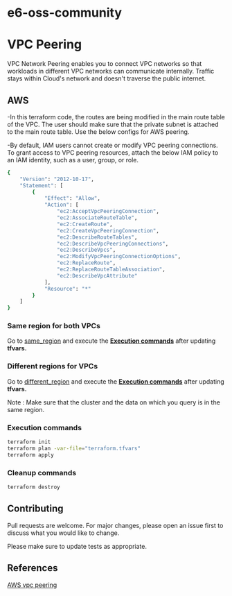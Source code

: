 # e6-oss-community
# VPC Peering

VPC Network Peering enables you to connect VPC networks so that workloads in different VPC networks can communicate internally. Traffic stays within Cloud's network and doesn't traverse the public internet.

## AWS

-In this terraform code, the routes are being modified in the main route table of the VPC. The user should make sure that the private subnet is attached to the main route table.
Use the below configs for AWS peering.

-By default, IAM users cannot create or modify VPC peering connections. To grant access to VPC peering resources, attach the below IAM policy to an IAM identity, such as a user, group, or role.
```bash
{
    "Version": "2012-10-17",
    "Statement": [
        {
            "Effect": "Allow",
            "Action": [
                "ec2:AcceptVpcPeeringConnection",
                "ec2:AssociateRouteTable",
                "ec2:CreateRoute",
                "ec2:CreateVpcPeeringConnection",
                "ec2:DescribeRouteTables",
                "ec2:DescribeVpcPeeringConnections",
                "ec2:DescribeVpcs",
                "ec2:ModifyVpcPeeringConnectionOptions",
                "ec2:ReplaceRoute",
                "ec2:ReplaceRouteTableAssociation",
                "ec2:DescribeVpcAttribute"
            ],
            "Resource": "*"
        }
    ]
}
```

### Same region for both VPCs

Go to [same_region](https://github.com/e6x-labs/e6-oss-community/tree/main/terraform/aws/vpc_peering/same_region) and execute the [**Execution commands**](#execution-commands) after updating **tfvars.**


### Different regions for VPCs

Go to [different_region](https://github.com/e6x-labs/e6-oss-community/tree/main/terraform/aws/vpc_peering/different_region) and execute the [**Execution commands**](#execution-commands) after updating **tfvars.**

Note : Make sure that the cluster and the data on which you query is in the same region.

### Execution commands
```bash
terraform init
terraform plan -var-file="terraform.tfvars"
terraform apply
```
### Cleanup commands
```bash
terraform destroy 
```

## Contributing

Pull requests are welcome. For major changes, please open an issue first
to discuss what you would like to change.

Please make sure to update tests as appropriate.

## References
[AWS vpc peering](https://registry.terraform.io/providers/hashicorp/aws/latest/docs/resources/vpc_peering_connection)
